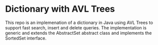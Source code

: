 # Dictionary with AVL Trees

This repo is an implemenation of a dictionary in Java using AVL Trees to support fast search, insert and delete queries. The implementation is generic and extends the AbstractSet abstract class and implements the SortedSet interface.
